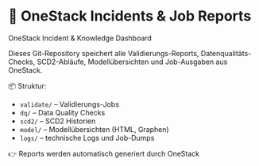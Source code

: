 # 📂 OneStack Incidents & Job Reports

OneStack Incident & Knowledge Dashboard

Dieses Git-Repository speichert alle Validierungs-Reports, Datenqualitäts-Checks, SCD2-Abläufe, Modellübersichten und Job-Ausgaben aus OneStack.

📦 Struktur:

- `validate/` – Validierungs-Jobs
- `dq/` – Data Quality Checks
- `scd2/` – SCD2 Historien
- `model/` – Modellübersichten (HTML, Graphen)
- `logs/` – technische Logs und Job-Dumps

👉 Reports werden automatisch generiert durch OneStack
